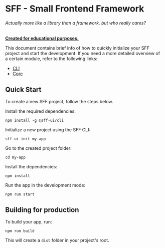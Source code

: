# SFF - Small Frontend Framework
###### Actually more like a library than a framework, but who really cares?

<ins>**Created for educational purposes.**</ins>

This document contains brief info of how to quickly initialize your SFF project and start the development.
If you need a more detailed overview of a certain module, refer to the following links:

- [CLI](/packages/cli/README.md)
- [Core](/packages/core/README.md)

## Quick Start

To create a new SFF project, follow the steps below.

Install the required dependencies:
```shell
npm install -g @sff-ui/cli
```
Initialize a new project using the SFF CLI:

```shell
sff-ui init my-app
```
Go to the created project folder:
```shell
cd my-app
```
Install the dependencies:
```shell
npm install
```
Run the app in the development mode:
```shell
npm run start
```

## Building for production

To build your app, run:

```shell
npm run build
```

This will create a `dist` folder in your project's root.